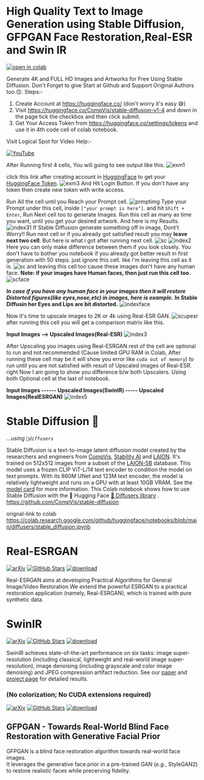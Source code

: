 # **High Quality Text to Image Generation using Stable Diffusion, GFPGAN Face Restoration,Real-ESR and Swin IR**

[![open in colab](https://colab.research.google.com/assets/colab-badge.svg)](https://colab.research.google.com/github/HemantKArya/HqStableDiffusionColab/blob/main/HighQuality_Text2Image_Stable_Diffusion_ls.ipynb)

Generate 4K and FULL HD Images and Artworks for Free Using Stable Diffusion. Don't Forget to give Start at Github and Support Original Authors too 😊.
Steps:-
1. Create Account at https://huggingface.co/ (don't worry it's easy 😅)
2. Visit https://huggingface.co/CompVis/stable-diffusion-v1-4 and down in the page tick the checkbox and then click submit.
3. Get Your Access Token from https://huggingface.co/settings/tokens and use it in 4th code cell of colab notebook.

Visit Logical Spot for Video Help:-

 [![YouTube](https://img.shields.io/badge/YouTube-%23FF0000.svg?style=for-the-badge&logo=YouTube&logoColor=white)](https://www.youtube.com/c/LogicalSpot)
 
 After Running first 4 cells, You will going to see output like this.
![exm1](./doc/sc7.png)

click this link after creating account in [HuggingFace](https://huggingface.co/) to get your [HuggingFace Token](https://huggingface.co/settings/tokens). 
![exm3](./doc/sc8.png)
And Hit Login Button. If you don't have any token then create new token with write access.

Run All the cell until you Reach your Prompt cell.
![prmptimg](./doc/sc9.png)
Type your Prompt under this cell, inside ``["your prompt is here"]``. and hit ``Shift + Enter``, Run Next cell too to generate Images.
Run this cell as many as time you want, until you get your desired artwork. And here is my Results.
![index31](./doc/index31.png)
If Stable Diffusion generate something off in image, Dont't Worry!! Run next cell or if you already got satisfied result you may **leave next two cell**. But here is what i got after running next cell.
![sc](./doc/sc2.png)
![index2](./doc/index32.png)
Here you can only make difference between them if you look closely. You don't have to bother you notebook if you already got better result in first generation with 50 steps. just ignore this cell.
like i'm leaving this cell as it is.
![sc](./doc/sc10.png)
and leaving this cell too cause these images don't have any human face. **Note: if your images have Human faces, then just run this cell too**.
![scface](./doc/sc3.png)


 ***In case if you have any human face in your images then it will restore Distorted figures(like eyes,nose,etc) in images, here is example.***  **In Stable Diffusin her Eyes and Lips are bit distorted.**
 ![indexface](./doc/indexface.jpg)



Now it's time to upscale images to 2K or 4k using Real-ESR GAN.
![scupesr](./doc/sc4.png)
after running this cell you will get a comparison matrix like this.

**Input Images --> Upscaled Images(Real-ESR)**
![index3](./doc/index33.png)

After Upscaling you images using Real-ESRGAN rest of the cell are optional to run and not recommended (Cause limited GPU RAM in Colab, After running these cell may be it will show you error like ``cuda out of memory``) to run until you are not satisfied with result of Upscaled images of Real-ESR.
right Now I am going to show you difference b/w both Upscalers.
Using both Optional cell at the last of notebook.

**Input Images ------ Upscaled Images(SwinIR) ----- Upscaled Images(RealESRGAN)**
![index5](./doc/index35.png)

 
 
 # **Stable Diffusion** 🎨 
*...using `🧨diffusers`*

Stable Diffusion is a text-to-image latent diffusion model created by the researchers and engineers from [CompVis](https://github.com/CompVis), [Stability AI](https://stability.ai/) and [LAION](https://laion.ai/). It's trained on 512x512 images from a subset of the [LAION-5B](https://laion.ai/blog/laion-5b/) database. This model uses a frozen CLIP ViT-L/14 text encoder to condition the model on text prompts. With its 860M UNet and 123M text encoder, the model is relatively lightweight and runs on a GPU with at least 10GB VRAM.
See the [model card](https://huggingface.co/CompVis/stable-diffusion) for more information.
This Colab notebook shows how to use Stable Diffusion with the 🤗 Hugging Face [🧨 Diffusers library](https://github.com/huggingface/diffusers) . 
https://github.com/CompVis/stable-diffusion

orignal-link to colab https://colab.research.google.com/github/huggingface/notebooks/blob/main/diffusers/stable_diffusion.ipynb

# **Real-ESRGAN**
[![arXiv](https://img.shields.io/badge/arXiv-Paper-<COLOR>.svg)](https://arxiv.org/abs/2107.10833)
[![GitHub Stars](https://img.shields.io/github/stars/xinntao/Real-ESRGAN?style=social)](https://github.com/xinntao/Real-ESRGAN)
[![download](https://img.shields.io/github/downloads/xinntao/Real-ESRGAN/total.svg)](https://github.com/xinntao/Real-ESRGAN/releases)

Real-ESRGAN aims at developing Practical Algorithms for General Image/Video Restoration.We extend the powerful ESRGAN to a practical restoration application (namely, Real-ESRGAN), which is trained with pure synthetic data.

# **SwinIR**
[![arXiv](https://img.shields.io/badge/arXiv-Paper-<COLOR>.svg)](https://arxiv.org/abs/2108.10257)
[![GitHub Stars](https://img.shields.io/github/stars/JingyunLiang/SwinIR?style=social)](https://github.com/JingyunLiang/SwinIR)
[![download](https://img.shields.io/github/downloads/JingyunLiang/SwinIR/total.svg)](https://github.com/JingyunLiang/SwinIR/releases)

SwinIR achieves state-of-the-art performance on six tasks: image super-resolution (including classical, lightweight and real-world image super-resolution), image denoising (including grayscale and color image denoising) and JPEG compression artifact reduction. See our [paper](https://arxiv.org/abs/2108.10257) and [project page](https://github.com/JingyunLiang/SwinIR) for detailed results.

### (No colorization; No CUDA extensions required)

[![arXiv](https://img.shields.io/badge/arXiv-Paper-<COLOR>.svg)](https://arxiv.org/abs/2101.04061)
[![GitHub Stars](https://img.shields.io/github/stars/TencentARC/GFPGAN?style=social)](https://github.com/TencentARC/GFPGAN)
[![download](https://img.shields.io/github/downloads/TencentARC/GFPGAN/total.svg)](https://github.com/TencentARC/GFPGAN/releases)

## **GFPGAN** - Towards Real-World Blind Face Restoration with Generative Facial Prior

GFPGAN is a blind face restoration algorithm towards real-world face images. <br>
It leverages the generative face prior in a pre-trained GAN (*e.g.*, StyleGAN2) to restore realistic faces while precerving fidelity. <br>



